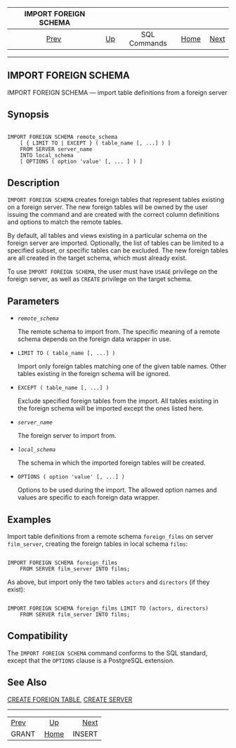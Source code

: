 

|      IMPORT FOREIGN SCHEMA      |                                        |              |                                                       |                                   |
| :-----------------------------: | :------------------------------------- | :----------: | ----------------------------------------------------: | --------------------------------: |
| [Prev](sql-grant.html "GRANT")  | [Up](sql-commands.html "SQL Commands") | SQL Commands | [Home](index.html "PostgreSQL 17devel Documentation") |  [Next](sql-insert.html "INSERT") |

***

## IMPORT FOREIGN SCHEMA

IMPORT FOREIGN SCHEMA — import table definitions from a foreign server

## Synopsis

```

IMPORT FOREIGN SCHEMA remote_schema
    [ { LIMIT TO | EXCEPT } ( table_name [, ...] ) ]
    FROM SERVER server_name
    INTO local_schema
    [ OPTIONS ( option 'value' [, ... ] ) ]
```

## Description

`IMPORT FOREIGN SCHEMA` creates foreign tables that represent tables existing on a foreign server. The new foreign tables will be owned by the user issuing the command and are created with the correct column definitions and options to match the remote tables.

By default, all tables and views existing in a particular schema on the foreign server are imported. Optionally, the list of tables can be limited to a specified subset, or specific tables can be excluded. The new foreign tables are all created in the target schema, which must already exist.

To use `IMPORT FOREIGN SCHEMA`, the user must have `USAGE` privilege on the foreign server, as well as `CREATE` privilege on the target schema.

## Parameters

* *`remote_schema`*

    The remote schema to import from. The specific meaning of a remote schema depends on the foreign data wrapper in use.

* `LIMIT TO ( table_name [, ...] )`

    Import only foreign tables matching one of the given table names. Other tables existing in the foreign schema will be ignored.

* `EXCEPT ( table_name [, ...] )`

    Exclude specified foreign tables from the import. All tables existing in the foreign schema will be imported except the ones listed here.

* *`server_name`*

    The foreign server to import from.

* *`local_schema`*

    The schema in which the imported foreign tables will be created.

* `OPTIONS ( option 'value' [, ...] )`

    Options to be used during the import. The allowed option names and values are specific to each foreign data wrapper.

## Examples

Import table definitions from a remote schema `foreign_films` on server `film_server`, creating the foreign tables in local schema `films`:

```

IMPORT FOREIGN SCHEMA foreign_films
    FROM SERVER film_server INTO films;
```

As above, but import only the two tables `actors` and `directors` (if they exist):

```

IMPORT FOREIGN SCHEMA foreign_films LIMIT TO (actors, directors)
    FROM SERVER film_server INTO films;
```

## Compatibility

The `IMPORT FOREIGN SCHEMA` command conforms to the SQL standard, except that the `OPTIONS` clause is a PostgreSQL extension.

## See Also

[CREATE FOREIGN TABLE](sql-createforeigntable.html "CREATE FOREIGN TABLE"), [CREATE SERVER](sql-createserver.html "CREATE SERVER")

***

|                                 |                                                       |                                   |
| :------------------------------ | :---------------------------------------------------: | --------------------------------: |
| [Prev](sql-grant.html "GRANT")  |         [Up](sql-commands.html "SQL Commands")        |  [Next](sql-insert.html "INSERT") |
| GRANT                           | [Home](index.html "PostgreSQL 17devel Documentation") |                            INSERT |

